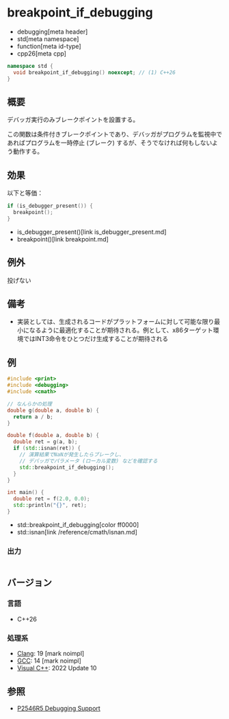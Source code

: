 # breakpoint_if_debugging
* debugging[meta header]
* std[meta namespace]
* function[meta id-type]
* cpp26[meta cpp]

```cpp
namespace std {
  void breakpoint_if_debugging() noexcept; // (1) C++26
}
```

## 概要
デバッガ実行のみブレークポイントを設置する。

この関数は条件付きブレークポイントであり、デバッガがプログラムを監視中であればプログラムを一時停止 (ブレーク) するが、そうでなければ何もしないよう動作する。


## 効果
以下と等価：

```cpp
if (is_debugger_present()) {
  breakpoint();
}
```
* is_debugger_present()[link is_debugger_present.md]
* breakpoint()[link breakpoint.md]


## 例外
投げない


## 備考
- 実装としては、生成されるコードがプラットフォームに対して可能な限り最小になるように最適化することが期待される。例として、x86ターゲット環境ではINT3命令をひとつだけ生成することが期待される


## 例
```cpp example
#include <print>
#include <debugging>
#include <cmath>

// なんらかの処理
double g(double a, double b) {
  return a / b;
}

double f(double a, double b) {
  double ret = g(a, b);
  if (std::isnan(ret)) {
    // 演算結果でNaNが発生したらブレークし、
    // デバッガでパラメータ (ローカル変数) などを確認する
    std::breakpoint_if_debugging();
  }
}

int main() {
  double ret = f(2.0, 0.0);
  std::println("{}", ret);
}
```
* std::breakpoint_if_debugging[color ff0000]
* std::isnan[link /reference/cmath/isnan.md]

### 出力
```
```


## バージョン
### 言語
- C++26

### 処理系
- [Clang](/implementation.md#clang): 19 [mark noimpl]
- [GCC](/implementation.md#gcc): 14 [mark noimpl]
- [Visual C++](/implementation.md#visual_cpp): 2022 Update 10


## 参照
- [P2546R5 Debugging Support](https://open-std.org/jtc1/sc22/wg21/docs/papers/2023/p2546r5.html)
